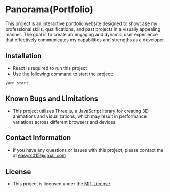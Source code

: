 # Panorama(Portfolio)

This project is an interactive portfolio website designed to showcase my professional skills, qualifications, and past projects in a visually appealing manner. 
The goal is to create an engaging and dynamic user experience that effectively communicates my capabilities and strengths as a developer.

## Installation
- React is required to run this project
- Use the following command to start the project:

`yarn start`

## Known Bugs and Limitations
- This project utilizes Three.js, a JavaScript library for creating 3D animations and visualizations, which may result in performance variations across different browsers and devices.

## Contact Information
- If you have any questions or issues with this project, please contact me at [easyo1015@gmail.com](mailto:easyo1015@gmail.com)

## License
- This project is licensed under the [MIT License](LICENSE.md).

